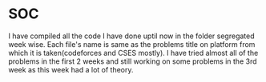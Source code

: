 # SOC
I have compiled all the code I have done uptil now in the folder segregated week wise. Each file's name is same as the problems title on platform from which it is taken(codeforces and CSES mostly). I have tried almost all of the problems in the first 2 weeks and still working on some problems in the 3rd week as this week had a lot of theory. 
